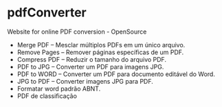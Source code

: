 # pdfConverter
Website for online PDF conversion - OpenSource

- Merge PDF – Mesclar múltiplos PDFs em um único arquivo.
- Remove Pages – Remover páginas específicas de um PDF.
- Compress PDF – Reduzir o tamanho do arquivo PDF.
- PDF to JPG – Converter um PDF para imagens JPG.
- PDF to WORD – Converter um PDF para documento editável do Word.
- JPG to PDF – Converter imagens JPG para PDF.
- Formatar word padrão ABNT.
- PDF de classificação